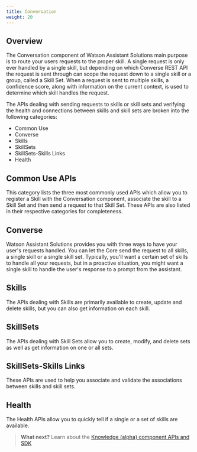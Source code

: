 ```yaml
---
title: Conversation
weight: 20
---
```


## Overview

The Conversation component of Watson Assistant Solutions main purpose is to route your users requests to the proper skill.  A single request is only ever handled by a single skill, but depending on which Converse REST API the request is sent through can scope the request down to a single skill or a group, called a Skill Set.  When a request is sent to multiple skills, a confidence score, along with information on the current context, is used to determine which skill handles the request.

The APIs dealing with sending requests to skills or skill sets and verifying the health and connections between skills and skill sets are broken into the following categories:

* Common Use
* Converse
* Skills
* SkillSets
* SkillSets-Skills Links
* Health

## Common Use APIs

This category lists the three most commonly used APIs which allow you to register a Skill with the Conversation component, associate the skill to a Skill Set and then send a request to that Skill Set. These APIs are also listed in their respective categories for completeness.

## Converse

Watson Assistant Solutions provides you with three ways to have your user's requests handled.  You can let the Core send the request to all skills, a single skill or a single skill set.  Typically, you'll want a certain set of skills to handle all your requests, but in a proactive situation, you might want a single skill to handle the user's response to a prompt from the assistant.

## Skills

The APIs dealing with Skills are primarily available to create, update and delete skills, but you can also get information on each skill.

## SkillSets

The APIs dealing with Skill Sets allow you to create, modify, and delete sets as well as get information on one or all sets.

## SkillSets-Skills Links

These APIs are used to help you associate and validate the associations between skills and skill sets.

## Health

The Health APIs allow you to quickly tell if a single or a set of skills are available.


>**What next?**  Learn about the [Knowledge (alpha) component APIs and SDK]({{site.baseurl}}/understand-service/knowledge-store)
